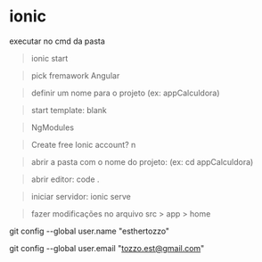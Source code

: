 # ionic
 executar no cmd da pasta
> ionic start

> pick fremawork Angular

> definir um nome para o projeto (ex: appCalculdora)

> start template: blank

> NgModules

> Create free Ionic account? n

> abrir a pasta com o nome do projeto: (ex: cd appCalculdora)

> abrir editor: code .

> iniciar servidor: ionic serve

> fazer modificações no arquivo src > app > home 

git config --global user.name "esthertozzo"

git config --global user.email "tozzo.est@gmail.com"
